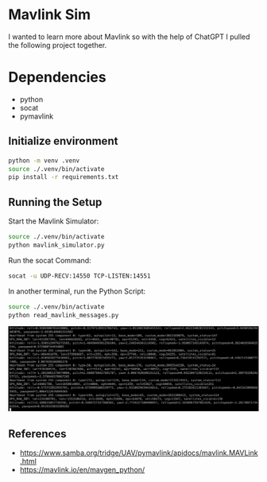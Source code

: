 # Mavlink Sim
I wanted to learn more about Mavlink so with the help of ChatGPT I pulled the following project together.

# Dependencies
* python
* socat
* pymavlink

## Initialize environment

```bash
python -m venv .venv
source ./.venv/bin/activate
pip install -r requirements.txt
```

## Running the Setup

Start the Mavlink Simulator:
```bash
source ./.venv/bin/activate
python mavlink_simulator.py
```

Run the socat Command:
```bash
socat -u UDP-RECV:14550 TCP-LISTEN:14551
```

In another terminal, run the Python Script:
```bash
source ./.venv/bin/activate
python read_mavlink_messages.py
```
![alt text](images/read_mavlink_messages_out.png)

## References
* https://www.samba.org/tridge/UAV/pymavlink/apidocs/mavlink.MAVLink.html
* https://mavlink.io/en/mavgen_python/